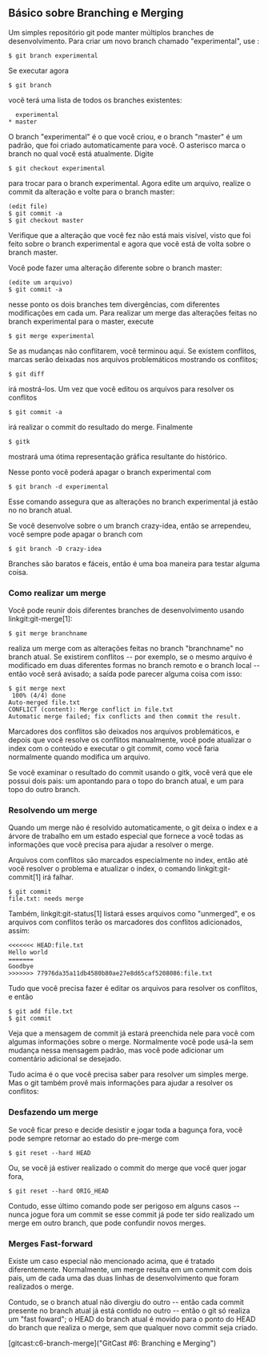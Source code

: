 ﻿## Básico sobre Branching e Merging ##

Um simples repositório git pode manter múltiplos branches de
desenvolvimento. Para criar um novo branch chamado "experimental",
use :

    $ git branch experimental

Se executar agora

    $ git branch

você terá uma lista de todos os branches existentes:
    
      experimental
    * master

O branch "experimental" é o que você criou, e o branch "master" é um 
padrão, que foi criado automaticamente para você. O asterisco marca o branch
no qual você está atualmente.
Digite

    $ git checkout experimental

para trocar para o branch experimental. Agora edite um arquivo, realize o 
commit da alteração e volte para o branch master:

    (edit file)
    $ git commit -a
    $ git checkout master

Verifique que a alteração que você fez não está mais visível, visto que foi 
feito sobre o branch experimental e agora que você está de volta sobre o branch 
master.

Você pode fazer uma alteração diferente sobre o branch master:

    (edite um arquivo)
    $ git commit -a

nesse ponto os dois branches tem divergências, com diferentes modificações em 
cada um. Para realizar um merge das alterações feitas no branch experimental 
para o master, execute

    $ git merge experimental

Se as mudanças não conflitarem, você terminou aqui. Se existem conflitos,
marcas serão deixadas nos arquivos problemáticos mostrando os conflitos;

    $ git diff

irá mostrá-los. Um vez que você editou os arquivos para resolver os conflitos    

    $ git commit -a

irá realizar o commit do resultado do merge. Finalmente

    $ gitk

mostrará uma ótima representação gráfica resultante do histórico.

Nesse ponto você poderá apagar o branch experimental com

    $ git branch -d experimental

Esse comando assegura que as alterações no branch experimental já estão no 
no branch atual.

Se você desenvolve sobre o um branch crazy-idea, então se arrependeu, você 
sempre pode apagar o branch com

    $ git branch -D crazy-idea

Branches são baratos e fáceis, então é uma boa maneira para testar alguma coisa.

### Como realizar um merge ###

Você pode reunir dois diferentes branches de desenvolvimento usando 
linkgit:git-merge[1]:

    $ git merge branchname

realiza um merge com as alterações feitas no branch "branchname" no branch 
atual. Se existirem conflitos -- por exemplo, se o mesmo arquivo é modificado
em duas diferentes formas no branch remoto e o branch local -- então você será
avisado; a saída pode parecer alguma coisa com isso:

    $ git merge next
     100% (4/4) done
    Auto-merged file.txt
    CONFLICT (content): Merge conflict in file.txt
    Automatic merge failed; fix conflicts and then commit the result.

Marcadores dos conflitos são deixados nos arquivos problemáticos, e depois que
você resolve os conflitos manualmente, você pode atualizar o index com o 
conteúdo e executar o git commit, como você faria normalmente quando modifica 
um arquivo.

Se você examinar o resultado do commit usando o gitk, você verá que ele
possui dois pais: um apontando para o topo do branch atual, e um para topo
do outro branch.

### Resolvendo um merge ###

Quando um merge não é resolvido automaticamente, o git deixa o index e a
árvore de trabalho em um estado especial que fornece a você todas as 
informações que você precisa para ajudar a resolver o merge.

Arquivos com conflitos são marcados especialmente no index, então até 
você resolver o problema e atualizar o index, o comando linkgit:git-commit[1] 
irá falhar.

    $ git commit
    file.txt: needs merge

Também, linkgit:git-status[1] listará esses arquivos como "unmerged", e os 
arquivos com conflitos terão os marcadores dos conflitos adicionados, assim:

    <<<<<<< HEAD:file.txt
    Hello world
    =======
    Goodbye
    >>>>>>> 77976da35a11db4580b80ae27e8d65caf5208086:file.txt

Tudo que você precisa fazer é editar os arquivos para resolver os conflitos,
e então

    $ git add file.txt
    $ git commit

Veja que a mensagem de commit já estará preenchida nele para você com
algumas informações sobre o merge. Normalmente você pode usá-la sem mudança 
nessa mensagem padrão, mas você pode adicionar um comentário adicional se
desejado.

Tudo acima é o que você precisa saber para resolver um simples merge. Mas o git
também provê mais informações para ajudar a resolver os conflitos:

### Desfazendo um merge ###

Se você ficar preso e decide desistir e jogar toda a bagunça fora, você pode 
sempre retornar ao estado do pre-merge com

    $ git reset --hard HEAD

Ou, se você já estiver realizado o commit do merge que você quer jogar fora,

    $ git reset --hard ORIG_HEAD

Contudo, esse último comando pode ser perigoso em alguns casos -- nunca jogue
fora um commit se esse commit já pode ter sido realizado um merge em outro 
branch, que pode confundir novos merges.

### Merges Fast-forward ###

Existe um caso especial não mencionado acima, que é tratado diferentemente.
Normalmente, um merge resulta em um commit com dois pais, um de cada uma das
duas linhas de desenvolvimento que foram realizados o merge.

Contudo, se o branch atual não divergiu do outro -- então cada commit 
presente no branch atual já está contido no outro -- então o git só realiza um
"fast foward"; o HEAD do branch atual é movido para o ponto do HEAD do branch 
que realiza o merge, sem que qualquer novo commit seja criado.


[gitcast:c6-branch-merge]("GitCast #6: Branching e Merging")
